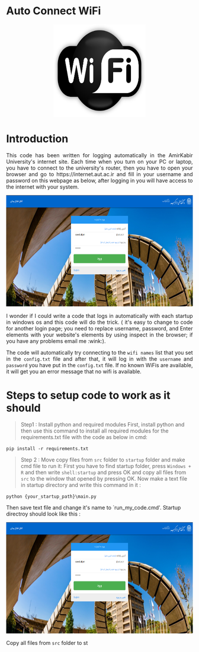 # Auto Connect WiFi


  <p align="center">
  <img 
    width="250"
    height="250"
    src="./images/logo.png"
  >
</p>

# Introduction
<div style="text-align: justify"> This code has been written for logging automatically in the AmirKabir University's internet site. Each time when you turn on your PC or laptop, you have to connect to the university's router, then you have to open your browser and go to https://internet.aut.ac.ir and fill in your username and password on this webpage as below, after logging in you will have access to the internet with your system. </div>
  <p align="center">
  <img 
    width="700"
    height="300"
    src="./images/login_page.png"
  >
</p>

<div style="text-align: justify"> I wonder if I could write a code that logs in automatically with each startup in windows os and this code will do the trick. ( it's easy to change to code for another login page; you need to replace username, password, and Enter elements with your website's elements by using inspect in the browser; if you have any problems email me :wink:).
  
 The code will automatically try connecting to the `wifi names` list that you set in the `config.txt` file and after that, it will log in with the `username` and `password` you have put in the `config.txt` file. If no known WiFis are available, it will get you an error message that no wifi is available.</div>

# Steps to setup code to work as it should
> Step1 : Install python and required modules
First, install python and then use this command to install all required modules for the requirements.txt file with the code as below in cmd:
```
pip install -r requirements.txt
```
> Step 2 : Move copy files from `src` folder to `startup` folder and make cmd file to run it:
First you have to find startup folder, press `Windows + R` and then write `shell:startup` and press OK and copy all files from `src` to the window that opened by pressing OK.
Now make a text file in startup directory and write this command in it :
```
python {your_startup_path}\main.py
```
Then save text file and change it's name to `run_my_code.cmd'. Startup directroy should look like this :
  <p align="center">
  <img 
    width="700"
    height="300"
    src="./images/login_page.png"
  >
</p>

Copy all files from `src` folder to st

